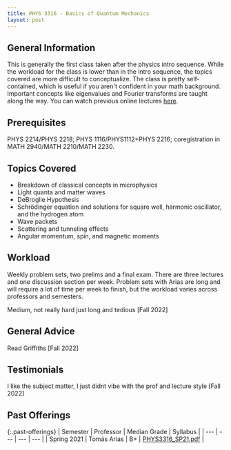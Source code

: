 ```yaml
---
title: PHYS 3316 - Basics of Quantum Mechanics
layout: post
---
```


<link rel="stylesheet" href="../main.css">

## General Information

This is generally the first class taken after the physics intro sequence. While the workload for the class is lower than in the intro sequence, the topics covered are more difficult to conceptualize. The class is pretty self-contained, which is useful if you aren't confident in your math background. Important concepts like eigenvalues and Fourier transforms are taught along the way. You can watch previous online lectures [here](https://www.youtube.com/channel/UCqk5h2HlmSVOPQtXFrSHglw/playlists).

## Prerequisites

PHYS 2214/PHYS 2218; PHYS 1116/PHYS1112+PHYS 2216; coregistration in MATH 2940/MATH 2210/MATH 2230.

## Topics Covered

  - Breakdown of classical concepts in microphysics
  - Light quanta and matter waves
  - DeBroglie Hypothesis
  - Schrödinger equation and solutions for square well, harmonic oscillator, and the hydrogen atom
  - Wave packets
  - Scattering and tunneling effects
  - Angular momentum, spin, and magnetic moments

## Workload

Weekly problem sets, two prelims and a final exam. There are three lectures and one discussion section per week. Problem sets with Arias are long and will require a lot of time per week to finish, but the workload varies across professors and semesters.

Medium, not really hard just long and tedious [Fall 2022]

## General Advice

Read Griffiths [Fall 2022]

## Testimonials

I like the subject matter, I just didnt vibe with the prof and lecture style [Fall 2022]

## Past Offerings

{:.past-offerings}
| Semester | Professor | Median Grade | Syllabus |
| --- | --- | --- | --- |
| Spring 2021 | Tomás Arias | B+ | <a href="/syllabi/PHYS3316_SP21.pdf">PHYS3316_SP21.pdf</a> |
